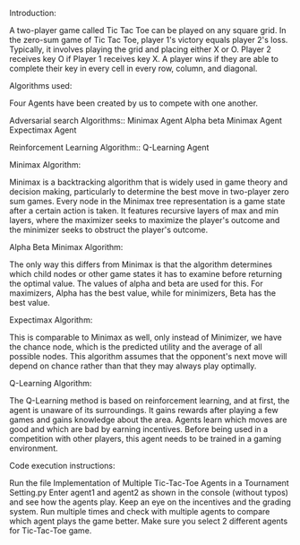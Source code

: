 
Introduction:

A two-player game called Tic Tac Toe can be played on any square grid. In the zero-sum game of Tic Tac Toe, player 1's victory equals player 2's loss. Typically, it involves playing the grid and placing either X or O. Player 2 receives key O if Player 1 receives key X. A player wins if they are able to complete their key in every cell in every row, column, and diagonal.


Algorithms used:

Four Agents have been created by us to compete with one another.

Adversarial search Algorithms::
Minimax Agent
Alpha beta Minimax Agent
Expectimax Agent

Reinforcement Learning Algorithm::
Q-Learning Agent

Minimax Algorithm:

Minimax is a backtracking algorithm that is widely used in game theory and decision making, particularly to determine the best move in two-player zero sum games. Every node in the Minimax tree representation is a game state after a certain action is taken. It features recursive layers of max and min layers, where the maximizer seeks to maximize the player's outcome and the minimizer seeks to obstruct the player's outcome.

Alpha Beta Minimax Algorithm:

The only way this differs from Minimax is that the algorithm determines which child nodes or other game states it has to examine before returning the optimal value. The values of alpha and beta are used for this. For maximizers, Alpha has the best value, while for minimizers, Beta has the best value.

Expectimax Algorithm:

This is comparable to Minimax as well, only instead of Minimizer, we have the chance node, which is the predicted utility and the average of all possible nodes. This algorithm assumes that the opponent's next move will depend on chance rather than that they may always play optimally.

Q-Learning Algorithm:

The Q-Learning method is based on reinforcement learning, and at first, the agent is unaware of its surroundings. It gains rewards after playing a few games and gains knowledge about the area. Agents learn which moves are good and which are bad by earning incentives. Before being used in a competition with other players, this agent needs to be trained in a gaming environment.

Code execution instructions:

Run the file Implementation of Multiple Tic-Tac-Toe Agents in a Tournament Setting.py
Enter agent1 and agent2 as shown in the console (without typos) and see how the agents play.
Keep an eye on the incentives and the grading system.
Run multiple times and check with multiple agents to compare which agent plays the game better.
Make sure you select 2 different agents for Tic-Tac-Toe game.


